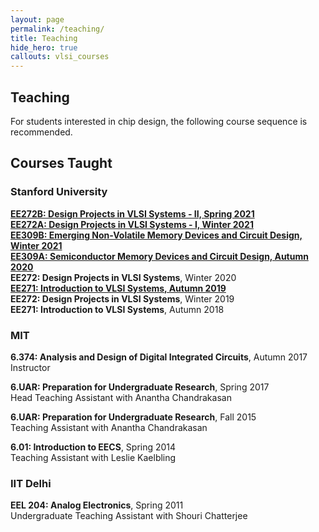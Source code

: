 ```yaml
---
layout: page
permalink: /teaching/
title: Teaching
hide_hero: true
callouts: vlsi_courses
---
```


## Teaching
For students interested in chip design, the following course sequence is recommended.


## Courses Taught

### Stanford University
**[EE272B: Design Projects in VLSI Systems - II, Spring 2021](/ee272b-spring2021/)**  
**[EE272A: Design Projects in VLSI Systems - I, Winter 2021](/ee272a-winter2021/)**   
**[EE309B: Emerging Non-Volatile Memory Devices and Circuit Design, Winter 2021](/ee309b-winter2021/)**    
**[EE309A: Semiconductor Memory Devices and Circuit Design, Autumn 2020](/ee309a-autumn2020/)**   
**EE272: Design Projects in VLSI Systems**, Winter 2020  
**[EE271: Introduction to VLSI Systems, Autumn 2019](/ee271-autumn2019/)**   
**EE272: Design Projects in VLSI Systems**, Winter 2019  
**EE271: Introduction to VLSI Systems**, Autumn 2018  

### MIT
**6.374: Analysis and Design of Digital Integrated Circuits**, Autumn 2017  
Instructor

**6.UAR: Preparation for Undergraduate Research**, Spring 2017  
Head Teaching Assistant with Anantha Chandrakasan

**6.UAR: Preparation for Undergraduate Research**, Fall 2015  
Teaching Assistant with Anantha Chandrakasan

**6.01: Introduction to EECS**, Spring 2014  
Teaching Assistant with Leslie Kaelbling

### IIT Delhi
**EEL 204: Analog Electronics**, Spring 2011  
Undergraduate Teaching Assistant with Shouri Chatterjee
